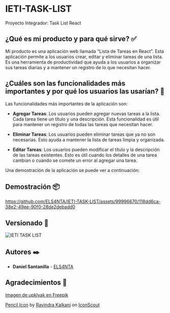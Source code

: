 # IETI-TASK-LIST

Proyecto Integrador: Task List React

## ¿Qué es mi producto y para qué sirve? ✅

Mi producto es una aplicación web llamada "Lista de Tareas en React". Esta aplicación permite a los usuarios crear, editar y eliminar tareas de una lista. Es una herramienta de productividad que ayuda a los usuarios a organizar sus tareas diarias y a mantener un registro de lo que necesitan hacer.

## ¿Cuáles son las funcionalidades más importantes y por qué los usuarios las usarían? 🔔

Las funcionalidades más importantes de la aplicación son:

- **Agregar Tareas**: Los usuarios pueden agregar nuevas tareas a la lista. Cada tarea tiene un título y una descripción. Esta funcionalidad es útil para mantener un registro de todas las tareas que necesitan hacer.

- **Eliminar Tareas**: Los usuarios pueden eliminar tareas que ya no son necesarias. Esto ayuda a mantener la lista de tareas limpia y organizada.

- **Editar Tareas**: Los usuarios pueden modificar el título y la descripción de las tareas existentes. Esto es útil cuando los detalles de una tarea cambian o cuando se comete un error al agregar una tarea.

Una demostración de la aplicación se puede ver a continuación:

## Demostración 📦

https://github.com/ELS4NTA/IETI-TASK-LIST/assets/99996670/118dd6ca-38e2-49ee-90f0-28de2debadd0

## Versionado 📌

  ![IETI TASK LIST](https://img.shields.io/badge/IETI_TASK_LIST-v1.0.0-blue)

## Autores ✒️

* **Daniel Santanilla** - [ELS4NTA](https://github.com/ELS4NTA)


## Agradecimientos 🎁

[Imagen de upklyak en Freepik](https://www.freepik.es/foto-gratis/ilustracion-3d-mano-poniendo-garrapata-papel_33525355.htm)

[Pencil Icon](https://iconscout.com/icons/pencil) by [Ravindra Kalkani](https://iconscout.com/contributors/ravindra-kalkani) on [IconScout](https://iconscout.com)
